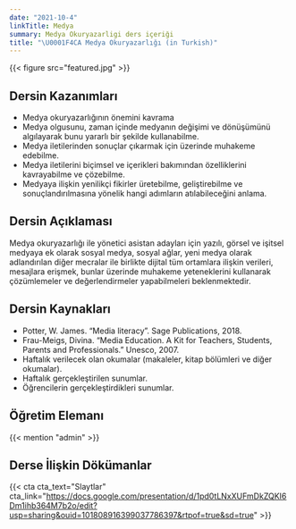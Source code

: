 ```yaml
---
date: "2021-10-4"
linkTitle: Medya
summary: Medya Okuryazarligi ders içeriği
title: "\U0001F4CA Medya Okuryazarlığı (in Turkish)"
---
```


{{< figure src="featured.jpg" >}}


## Dersin Kazanımları

- Medya okuryazarlığının önemini kavrama
- Medya olgusunu, zaman içinde medyanın değişimi ve dönüşümünü algılayarak bunu yararlı bir şekilde kullanabilme.
- Medya iletilerinden sonuçlar çıkarmak için üzerinde muhakeme edebilme.
- Medya iletilerini biçimsel ve içerikleri bakımından özelliklerini kavrayabilme ve çözebilme.
- Medyaya ilişkin yenilikçi fikirler üretebilme, geliştirebilme ve sonuçlandırılmasına yönelik hangi adımların atılabileceğini anlama. 

## Dersin Açıklaması

Medya okuryazarlığı ile yönetici asistan adayları için yazılı, görsel ve işitsel medyaya ek olarak sosyal medya, sosyal ağlar, yeni medya olarak adlandırılan diğer mecralar ile birlikte dijital tüm ortamlara ilişkin verileri, mesajlara erişmek, bunlar üzerinde muhakeme yeteneklerini kullanarak çözümlemeler ve değerlendirmeler yapabilmeleri beklenmektedir. 

## Dersin Kaynakları

- Potter, W. James. “Media literacy”. Sage Publications, 2018.
- Frau-Meigs, Divina. “Media Education. A Kit for Teachers, Students, Parents and Professionals.” Unesco, 2007.
- Haftalık verilecek olan okumalar (makaleler, kitap bölümleri ve diğer okumalar).
- Haftalık gerçekleştirilen sunumlar.
- Öğrencilerin gerçekleştirdikleri sunumlar.

## Öğretim Elemanı

{{< mention "admin" >}}

## Derse İlişkin Dökümanlar 

{{< cta cta_text="Slaytlar" cta_link="https://docs.google.com/presentation/d/1pd0tLNxXUFmDkZQKI6Dm1ihb364M7b2o/edit?usp=sharing&ouid=101808916399037786397&rtpof=true&sd=true" >}}

